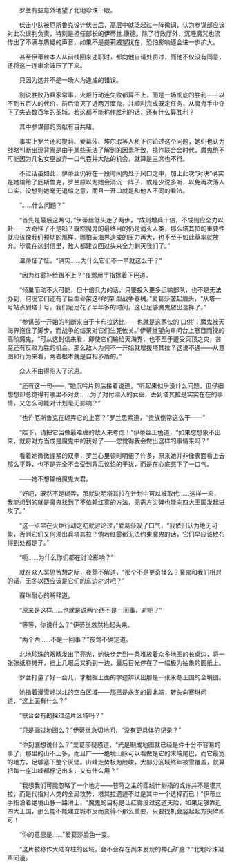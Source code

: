 　　罗兰有些意外地望了北地珍珠一眼。

　　伏击小队被厄斯鲁克设计伏击后，高层中就泛起过一阵微词，认为参谋部应该对此次误判负责，特别是担任部长的伊蒂丝.康德。除了行政厅外，沉睡魔咒也流传出了不满与质疑的声音，如果不是提莉威望犹在，恐怕影响还会进一步扩大。

　　甚至伊蒂丝本人从前线回来述职时，都向他自请处罚过，而他不仅没有同意，还将这一连串余波压了下来。

　　只因为这并不是一场人为造成的错误。

　　别说胜败乃兵家常事，火炬行动连失败都算不上，而是一场彻底的胜利——以不到五百人的代价，前后消灭了近两万魔鬼，并顺利完成既定任务，从魔鬼手中夺下了失去数百年的圣城。若这都不能称作胜利的话，还有什么算胜利？

　　其中参谋部的贡献有目共睹。

　　事实上罗兰还和提莉、爱葛莎、埃尔瑕等人私下讨论过这个问题，她们也认为战略判断出现背离是由于某些无法了解到的因素所致，换作联合会时代，魔鬼绝不可能因为几名女巫放弃一口气吞并大陆的机会，就算是三席也不行。

　　不过话虽如此，伊蒂丝仍将在一段时间内处于风口之中，加上此次“对决”确实是她输给了厄斯鲁克，罗兰原以为她会消沉一阵子，或是少说多听，以免再次落人口实，没想到她毫无退缩之意，而且一开口就是和他人不同的看法。

　　“……什么问题？”

　　“首先是最后这两句，”伊蒂丝低头走了两步，“成则增兵十倍，不成则应全力以赴——太奇怪了不是吗？既然魔鬼的最终目的仍是消灭人类，那么塔其拉的重要性就应该像我们预期的那样，哪怕天海界造成的压力再大，也不至于如此草率就放弃。毕竟在这封信里，敌人都建议回过头来全力剿灭我们了。”

　　温蒂怔了怔，“确实……为什么它们不一早就这么干？”

　　“因为红雾补给跟不上？”夜莺用手指撑着下巴道。

　　“倾巢而动不大可能，但十倍兵力的话，只要投入更多运输部队，也不是无法办到，何况它们还有了巨型骨架这样的新型战争器械。”爱葛莎皱起眉头，“从塔一号站点到塔十号，我们足足花了半年多的时间，这已足够魔鬼做出选择了。”

　　“参谋部一开始的判断来自于卡布拉达比——也就是这家伙的‘口供’：魔鬼被天海界拖住了脚步，而战争的结果对它们生死攸关。”伊蒂丝望向审问台上怒目而视的高阶魔鬼，“可从这封信来看，即使它们输给天海界，也不至于遭受灭顶之灾，甚至还有反败为胜的机会。那么敌人为何不一开始就增援塔其拉？这说不通——从意图和行为来看，两者根本就是自相矛盾的。”

　　众人不由得陷入了沉思。

　　“还有这一句——，”她沉吟片刻后接着说道，“听起来似乎没什么问题，但仔细想想却总觉得有哪里不对劲……为了对付潜入的女巫，丢到塔其拉是实实在在的事情，又怎么可能对计划毫无影响？”

　　“也许厄斯鲁克在糊弄它的上官？”罗兰思索道，“贵族倒常这么干——”

　　“陛下，请把它当做最难缠的敌人来考虑！”伊蒂丝正色道，“如果您想象不出来，就将对方当成是魔鬼中的我好了——您觉得我会做出这样的事情来吗？”

　　看着她微微握紧的双拳，罗兰心里顿时明悟了许多，原来她并非像表面看上去那么平静，也不是完全不会受到背后议论的干扰，而是在心底憋下了一口气。

　　——她不想输给魔鬼大君。

　　“好吧，既然不是糊弄，那就说明塔其拉在计划中可以被取代……这样一来，我能想到的就是魔鬼找到了不依赖红雾的方法，无需方尖碑也能向四大王国发起进攻了。”

　　“这一点早在火炬行动之初就讨论过，”爱葛莎叹了口气，“我依旧认为绝无可能，否则它们又何须出兵塔其拉？倘若红雾都无法约束魔鬼的话，它们早应该散布得到处都是了。”

　　“呃……为什么你们都在讨论影响？”

　　就在众人冥思苦想之际，夜莺不解道，“那个不是更奇怪么？魔鬼和我们相对的话，无冬以西应该是它们的东边才对吧？”

　　赛琳耐心的解释道，

　　“原来是这样……也就是说两个西不是一回事，对吧？”

　　“等等，你说什么？”伊蒂丝忽然抬起头来。

　　“两个西……不是一回事？”夜莺不确定道。

　　北地珍珠的眼睛发出了亮光，她快步走到一条堆放着众多地图的长桌边，将一张张纸卷摊开，扫上几眼后又扔到一边，最后目光停在了一幅极为抽象的图纸上。

　　罗兰打量了好一会儿，才根据上面的字迹辨认出那是一张永冬王国的全境图。

　　她指着漫雪岭以北的空白区域——那已是永冬的最北端，转头向赛琳问道，“这上面有什么？”

　　“联合会有勘探过这片区域吗？”

　　“只是画过地图么？”伊蒂丝急切地问，“没有更具体的记录？”

　　“你到底想说什么？”爱葛莎疑惑道，“光是制成地图就已经是件十分不容易的事了，那里的山不止多，而且广——绝境山脉可以看做是它的末端尾巴，而它最宽的地方，足够塞下整个灰堡。山峰走势极为险峻，大部分区域终年被雪覆盖，就算把每一座山峰都标记出来，又有什么用？”

　　“我想我们可能忽略了一个地方——苍穹之主的西线计划指的或许并不是塔其拉，而是代指对人类的全局攻势，塔其拉遗迹不过是其中一个选择而已！”伊蒂丝手指沿着绝境山脉一路滑上，“魔鬼的目标是让红雾没过这道天险，如果足够靠近四大王国，那么能不能建立城市反而变得不那么重要，只要找机会竖起起方尖碑即可！

　　“你的意思是……”爱葛莎脸色一变。

　　“这片被称作大陆脊柱的区域，会不会存在尚未发现的神石矿脉？”北地珍珠凝声问道。
